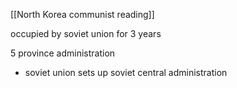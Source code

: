 [[North Korea communist reading]]

occupied by soviet union for 3 years 

5 province administration 
- soviet union sets up soviet central administration 

